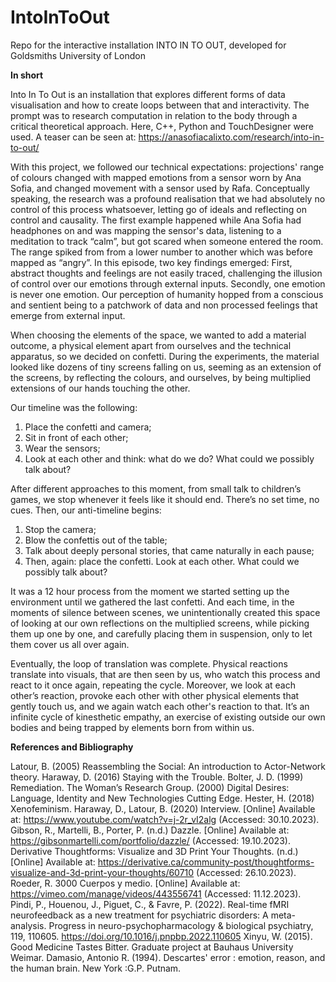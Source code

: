 # IntoInToOut

Repo for the interactive installation INTO IN TO OUT, developed for Goldsmiths University of London

**In short**

Into In To Out is an installation that explores different forms of data visualisation and how to create loops between that and interactivity. The prompt was to research computation in relation to the body through a critical theoretical approach. Here, C++, Python and TouchDesigner were used. A teaser can be seen at: https://anasofiacalixto.com/research/into-in-to-out/

With this project, we followed our technical expectations: projections' range of colours changed with mapped emotions from a sensor worn by Ana Sofia, and changed movement with a sensor used by Rafa. Conceptually speaking, the research was a profound realisation that we had absolutely no control of this process whatsoever, letting go of ideals and reflecting on control and causality.
The first example happened while Ana Sofia had headphones on and was mapping the sensor's data, listening to a meditation to track “calm”, but got scared when someone entered the room. The range spiked from from a lower number to another which was before mapped as “angry”. 
In this episode, two key findings emerged: First, abstract thoughts and feelings are not easily traced, challenging the illusion of control over our emotions through external inputs. Secondly, one emotion is never one emotion. Our perception of humanity hopped from a conscious and sentient being to a patchwork of data and non processed feelings that emerge from external input.

When choosing the elements of the space, we wanted to add a material outcome, a physical element apart from ourselves and the technical apparatus, so we decided on confetti. During the experiments, the material looked like dozens of tiny screens falling on us, seeming as an extension of the screens, by reflecting the colours, and ourselves, by being multiplied extensions of our hands touching the other.

Our timeline was the following:
1. Place the confetti and camera;
2. Sit in front of each other;
3. Wear the sensors;
4. Look at each other and think: what do we do? What could we possibly talk about?

After different approaches to this moment, from small talk to children’s games, we stop whenever it feels like it should end. There’s no set time, no cues. Then, our anti-timeline begins:
1. Stop the camera;
2. Blow the confettis out of the table;
3. Talk about deeply personal stories, that came naturally in each pause;
4. Then, again: place the confetti. Look at each other. What could we possibly talk about?

It was a 12 hour process from the moment we started setting up the environment until we gathered the last confetti. And each time, in the moments of silence between scenes, we unintentionally created this space of looking at our own reflections on the multiplied screens, while picking them up one by one, and carefully placing them in suspension, only to let them cover us all over again. 

Eventually, the loop of translation was complete. Physical reactions translate into visuals, that are then seen by us, who watch this process and react to it once again, repeating the cycle. Moreover, we look at each other’s reaction, provoke each other with other physical elements that gently touch us, and we again watch each other's reaction to that. It’s an infinite cycle of kinesthetic empathy, an exercise of existing outside our own bodies and being trapped by elements born from within us. 


**References and Bibliography**

Latour, B. (2005) Reassembling the Social: An introduction to Actor-Network theory.
Haraway, D. (2016) Staying with the Trouble.
Bolter, J. D. (1999) Remediation.
The Woman’s Research Group. (2000) Digital Desires: Language, Identity and New Technologies Cutting Edge.
Hester, H. (2018) Xenofeminism.
Haraway, D., Latour, B. (2020) Interview. [Online] Available at: https://www.youtube.com/watch?v=j-2r_vI2alg (Accessed: 30.10.2023).
Gibson, R., Martelli, B., Porter, P. (n.d.) Dazzle. [Online] Available at: https://gibsonmartelli.com/portfolio/dazzle/ (Accessed: 19.10.2023).
Derivative Thoughtforms: Visualize and 3D Print Your Thoughts. (n.d.) [Online] Available at: https://derivative.ca/community-post/thoughtforms-visualize-and-3d-print-your-thoughts/60710 (Accessed: 26.10.2023).
Roeder, R. 3000 Cuerpos y medio. [Online] Available at: https://vimeo.com/manage/videos/443556741 (Accessed: 11.12.2023).
Pindi, P., Houenou, J., Piguet, C., & Favre, P. (2022). Real-time fMRI neurofeedback as a new treatment for psychiatric disorders: A meta-analysis. Progress in neuro-psychopharmacology & biological psychiatry, 119, 110605. https://doi.org/10.1016/j.pnpbp.2022.110605
Xinyu, W. (2015). Good Medicine Tastes Bitter. Graduate project at Bauhaus University Weimar.
Damasio, Antonio R. (1994). Descartes' error : emotion, reason, and the human brain. New York :G.P. Putnam.
